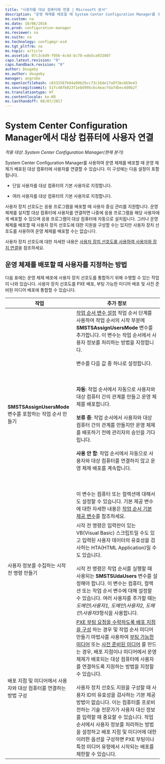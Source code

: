```yaml
---
title: "사용자를 대상 컴퓨터에 연결 | Microsoft 문서"
description: "운영 체제를 배포할 때 System Center Configuration Manager를 구성하여 사용자와 대상 컴퓨터를 연결합니다."
ms.custom: na
ms.date: 10/06/2016
ms.prod: configuration-manager
ms.reviewer: na
ms.suite: na
ms.technology: configmgr-osd
ms.tgt_pltfrm: na
ms.topic: article
ms.assetid: 07c3c6d9-f056-4c4d-bc70-ede5ca933807
caps.latest.revision: "9"
caps.handback.revision: "0"
author: Dougeby
ms.author: dougeby
manager: angrobe
ms.openlocfilehash: c0331567b94a99b29cc73c16de17a9f3bc6b9e43
ms.sourcegitcommit: 51fc48fb023f1e8d995c6c4eacfda7dbec4d0b2f
ms.translationtype: HT
ms.contentlocale: ko-KR
ms.lasthandoff: 08/07/2017
---
```

# <a name="associate-users-with-a-destination-computer-in-system-center-configuration-manager"></a>System Center Configuration Manager에서 대상 컴퓨터에 사용자 연결

*적용 대상: System Center Configuration Manager(현재 분기)*

System Center Configuration Manager를 사용하여 운영 체제를 배포할 때 운영 체제가 배포된 대상 컴퓨터에 사용자를 연결할 수 있습니다. 이 구성에는 다음 설정이 포함됩니다.  

-   단일 사용자를 대상 컴퓨터의 기본 사용자로 지정합니다.  

-   여러 사용자를 대상 컴퓨터의 기본 사용자로 지정합니다.  

 사용자 장치 선호도는 응용 프로그램을 배포할 때 사용자 중심 관리를 지원합니다. 운영 체제를 설치할 대상 컴퓨터에 사용자를 연결하면 나중에 응용 프로그램을 해당 사용자에게 배포할 수 있으며 응용 프로그램이 대상 컴퓨터에 자동으로 설치됩니다. 그러나 운영 체제를 배포할 때 사용자 장치 선호도에 대한 지원을 구성할 수는 있지만 사용자 장치 선호도를 사용하여 운영 체제를 배포할 수는 없습니다.  

 사용자 장치 선호도에 대한 자세한 내용은 [사용자 장치 선호도를 사용하여 사용자와 장치 연결](../../apps/deploy-use/link-users-and-devices-with-user-device-affinity.md)을 참조하세요.  

## <a name="how-to-specify-a-user-when-you-deploy-operating-systems"></a>운영 체제를 배포할 때 사용자를 지정하는 방법  
 다음 표에는 운영 체제 배포에 사용자 장치 선호도를 통합하기 위해 수행할 수 있는 작업이 나와 있습니다. 사용자 장치 선호도를 PXE 배포, 부팅 가능한 미디어 배포 및 사전 준비된 미디어 배포에 통합할 수 있습니다.  

|작업|추가 정보|  
|------------|----------------------|  
|**SMSTSAssignUsersMode** 변수를 포함하는 작업 순서 만들기|[작업 순서 변수 설정](../../osd/understand/task-sequence-steps.md#BKMK_SetTaskSequenceVariable) 작업 순서 단계를 사용하여 작업 순서의 시작 부분에 **SMSTSAssignUsersMode** 변수를 추가합니다. 이 변수는 작업 순서에서 사용자 정보를 처리하는 방법을 지정합니다.<br /><br /> 변수를 다음 값 중 하나로 설정합니다.<br /><br /> <br /><br /> **자동**: 작업 순서에서 자동으로 사용자와 대상 컴퓨터 간의 관계를 만들고 운영 체제를 배포합니다.<br /><br /> **보류 중**: 작업 순서에서 사용자와 대상 컴퓨터 간의 관계를 만들지만 운영 체제를 배포하기 전에 관리자의 승인을 기다립니다.<br /><br /> **사용 안 함**: 작업 순서에서 자동으로 사용자와 대상 컴퓨터를 연결하지 않고 운영 체제 배포를 계속합니다.<br /><br /> <br /><br /> 이 변수는 컴퓨터 또는 컬렉션에 대해서도 설정할 수 있습니다. 기본 제공 변수에 대한 자세한 내용은 [작업 순서 기본 제공 변수](../../osd/understand/task-sequence-built-in-variables.md)를 참조하세요.|  
|사용자 정보를 수집하는 시작 전 명령 만들기|시작 전 명령은 입력란이 있는 VB(Visual Basic) 스크립트일 수도 있고 입력된 사용자 데이터의 유효성을 검사하는 HTA(HTML Application)일 수도 있습니다.<br /><br /> 시작 전 명령은 작업 순서를 실행할 때 사용되는 **SMSTSUdaUsers** 변수를 설정해야 합니다. 이 변수는 컴퓨터, 컬렉션 또는 작업 순서 변수에 대해 설정할 수 있습니다. 여러 사용자를 추가할 때는 *도메인\사용자1, 도메인\사용자2, 도메인\사용자3*형식을 사용합니다.|  
|배포 지점 및 미디어에서 사용자와 대상 컴퓨터를 연결하는 방법 구성|[PXE 부팅 요청을 수락하도록 배포 지점을 구성](https://technet.microsoft.com/library/mt627944\(TechNet.10\).aspx#BKMK_PXEDistributionPoint) 하는 경우 및 작업 순서 미디어 만들기 마법사를 사용하여 [부팅 가능한 미디어](http://technet.microsoft.com/library/mt627921\(TechNet.10\).aspx) 또는 [사전 준비된 미디어](https://technet.microsoft.com/library/mt627922\(TechNet.10\).aspx) 를 만드는 경우, 배포 지점이나 미디어에서 운영 체제가 배포되는 대상 컴퓨터에 사용자를 연결하도록 지원하는 방법을 지정할 수 있습니다.<br /><br /> 사용자 장치 선호도 지원을 구성할 때 사용자 ID의 유효성을 검사하는 기본 제공 방법이 없습니다. 이는 컴퓨터를 프로비전하는 기술 전문가가 사용자 대신 정보를 입력할 때 중요할 수 있습니다. 작업 순서에서 사용자 정보를 처리하는 방법을 설정하고 배포 지점 및 미디어에 대한 이러한 옵션을 구성하면 PXE 부팅이나 특정 미디어 유형에서 시작되는 배포를 제한할 수 있습니다.|  
